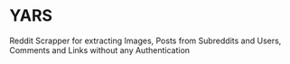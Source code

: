 # YARS
Reddit Scrapper for extracting Images, Posts from Subreddits and Users, Comments and Links without any Authentication
